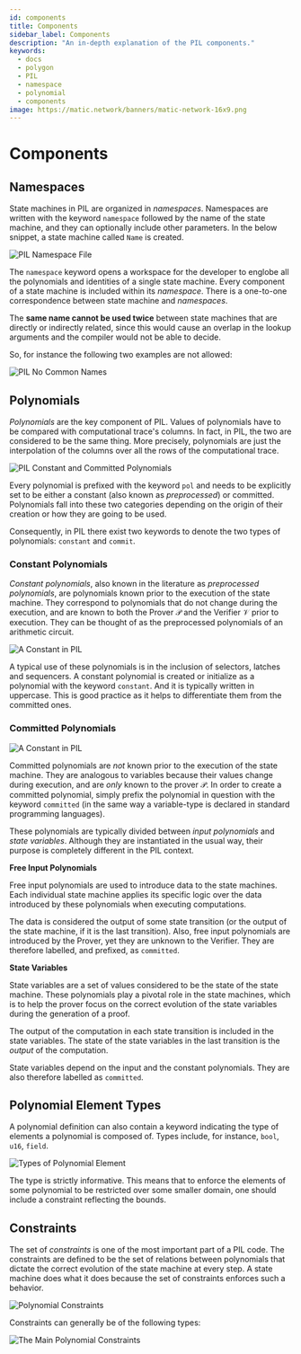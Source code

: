 ```yaml
---
id: components
title: Components
sidebar_label: Components
description: "An in-depth explanation of the PIL components."
keywords:
  - docs
  - polygon
  - PIL
  - namespace
  - polynomial
  - components
image: https://matic.network/banners/matic-network-16x9.png
---
```


# Components

## Namespaces

State machines in PIL are organized in _namespaces_. Namespaces are written with the keyword $\texttt{namespace}$ followed by the name of the state machine, and they can optionally include other parameters. In the below snippet, a state machine called $\texttt{Name}$ is created.

![PIL Namespace File](figures/fig13-pil-nmspc-prmtrs.png)

The $\texttt{namespace}$ keyword opens a workspace for the developer to englobe all the polynomials and identities of a single state machine. Every component of a state machine is included within its _namespace_. There is a one-to-one correspondence between state machine and _namespaces_.

The **same name cannot be used twice** between state machines that are directly or indirectly related, since this would cause an overlap in the lookup arguments and the compiler would not be able to decide.

So, for instance the following two examples are not allowed:

![PIL No Common Names](figures/fig14-pil-nmspc-unique.png)

## Polynomials

_Polynomials_ are the key component of PIL. Values of polynomials have to be compared with computational trace's columns. In fact, in PIL, the two are considered to be the same thing. More precisely, polynomials are just the interpolation of the columns over all the rows of the computational trace.

![PIL Constant and Committed Polynomials](figures/fig15-pil-cnst-pols.png)

Every polynomial is prefixed with the keyword $\texttt{pol}$ and needs to be explicitly set to be either a constant (also known as _preprocessed_) or committed. Polynomials fall into these two categories depending on the origin of their creation or how they are going to be used.

Consequently, in PIL there exist two keywords to denote the two types of polynomials: $\texttt{constant}$ and $\texttt{commit}$.

### Constant Polynomials

_Constant polynomials_, also known in the literature as _preprocessed polynomials_, are polynomials known prior to the execution of the state machine. They correspond to polynomials that do not change during the execution, and are known to both the Prover $\mathcal{P}$ and the Verifier $\mathcal{V}$ prior to execution. They can be thought of as the preprocessed polynomials of an arithmetic circuit.

![A Constant in PIL](figures/fig16-pil-a-cnst.png)

A typical use of these polynomials is in the inclusion of selectors, latches and sequencers. A constant polynomial is created or initialize as a polynomial with the keyword $\texttt{constant}$. And it is typically written in uppercase. This is good practice as it helps to differentiate them from the committed ones.

### Committed Polynomials

![A Constant in PIL](figures/fig16-pil-a-cnst.png)

Committed polynomials are _not_ known prior to the execution of the state machine. They are analogous to variables because their values change during execution, and are _only_ known to the prover $\mathcal{P}$. In order to create a committed polynomial, simply prefix the polynomial in question with the keyword $\texttt{committed}$ (in the same way a variable-type is declared in standard programming languages).

These polynomials are typically divided between _input polynomials_ and _state variables_. Although they are instantiated in the usual way, their purpose is completely different in the PIL context.

**Free Input Polynomials**

Free input polynomials are used to introduce data to the state machines. Each individual state machine applies its specific logic over the data introduced by these polynomials when executing computations.

The data is considered the output of some state transition (or the output of the state machine, if it is the last transition). Also, free input polynomials are introduced by the Prover, yet they are unknown to the Verifier. They are therefore labelled, and prefixed, as $\texttt{committed}$.

**State Variables**

State variables are a set of values considered to be the state of the state machine. These polynomials play a pivotal role in the state machines, which is to help the prover focus on the correct evolution of the state variables during the generation of a proof.

The output of the computation in each state transition is included in the state variables. The state of the state variables in the last transition is the $\textit{output}$ of the computation.

State variables depend on the input and the constant polynomials. They are also therefore labelled as $\texttt{committed}$.

## Polynomial Element Types

A polynomial definition can also contain a keyword indicating the type of elements a polynomial is composed of. Types include, for instance, $\texttt{bool}$, $\texttt{u16}$, $\texttt{field}$.

![Types of Polynomial Element](figures/fig17-pol-elmt-types.png)

The type is strictly informative. This means that to enforce the elements of some polynomial to be restricted over some smaller domain, one should include a constraint reflecting the bounds.

## Constraints

The set of _constraints_ is one of the most important part of a PIL code. The constraints are defined to be the set of relations between polynomials that dictate the correct evolution of the state machine at every step. A state machine does what it does because the set of constraints enforces such a behavior.

![Polynomial Constraints](figures/fig18-pol-constrnts-PIL.png)

Constraints can generally be of the following types:

![The Main Polynomial Constraints](figures/fig19-pol-constrnts-four.png)